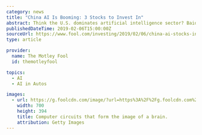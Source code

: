 ```yaml
---
category: news
title: "China AI Is Booming: 3 Stocks to Invest In"
abstract: Think the U.S. dominates artificial intelligence sector? Baidu, Alibaba, and Tencent want to change that.
publishedDateTime: 2019-02-06T15:00:00Z
sourceUrl: https://www.fool.com/investing/2019/02/06/china-ai-stocks-invest-baidu-alibaba-tencent.aspx
type: article

provider:
  name: The Motley Fool
  id: themotleyfool

topics:
  - AI
  - AI in Autos

images:
  - url: https://g.foolcdn.com/image/?url=https%3A%2F%2Fg.foolcdn.com%2Feditorial%2Fimages%2F509897%2Fgettyimages-899305016.jpg&w=700&op=resize
    width: 700
    height: 394
    title: Computer circuits that form the image of a brain.
    attribution: Getty Images
---
```


